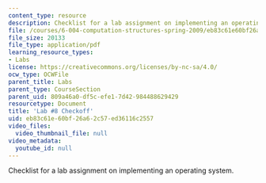 ```yaml
---
content_type: resource
description: Checklist for a lab assignment on implementing an operating system.
file: /courses/6-004-computation-structures-spring-2009/eb83c61e60bf26a62c57ed36116c2557_MIT6_004s09_lab08_writeup.pdf
file_size: 20133
file_type: application/pdf
learning_resource_types:
- Labs
license: https://creativecommons.org/licenses/by-nc-sa/4.0/
ocw_type: OCWFile
parent_title: Labs
parent_type: CourseSection
parent_uid: 809a46a0-df5c-efe1-7d42-984488629429
resourcetype: Document
title: 'Lab #8 Checkoff'
uid: eb83c61e-60bf-26a6-2c57-ed36116c2557
video_files:
  video_thumbnail_file: null
video_metadata:
  youtube_id: null
---
```

Checklist for a lab assignment on implementing an operating system.